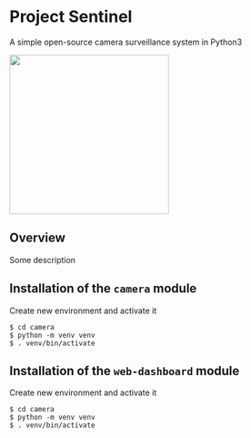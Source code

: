 # Project Sentinel

A simple open-source camera surveillance system in Python3

<img src="https://i.imgur.com/08G6kz9.png" width="280">


## Overview

Some description

## Installation of the `camera` module

Create new environment and activate it

```
$ cd camera
$ python -m venv venv
$ . venv/bin/activate
```

## Installation of the `web-dashboard` module

Create new environment and activate it

```
$ cd camera
$ python -m venv venv
$ . venv/bin/activate
```

